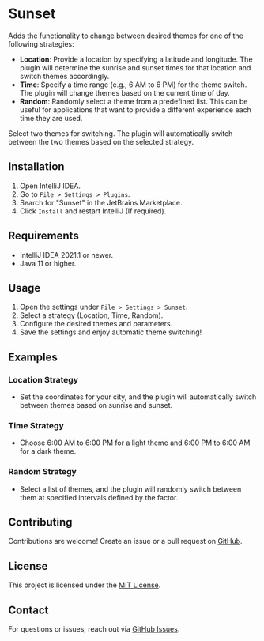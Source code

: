 # Sunset

<!-- Plugin description -->
Adds the functionality to change between desired themes for one of the following strategies:
- **Location**: Provide a location by specifying a latitude and longitude. The plugin will determine the sunrise and sunset times for that location and switch themes accordingly.
- **Time**: Specify a time range (e.g., 6 AM to 6 PM) for the theme switch. The plugin will change themes based on the current time of day.
- **Random**: Randomly select a theme from a predefined list. This can be useful for applications that want to provide a different experience each time they are used.

Select two themes for switching. The plugin will automatically switch between the two themes based on the selected strategy.
<!-- Plugin description end -->

## Installation

1. Open IntelliJ IDEA.
2. Go to `File > Settings > Plugins`.
3. Search for "Sunset" in the JetBrains Marketplace.
4. Click `Install` and restart IntelliJ (If required).

## Requirements

- IntelliJ IDEA 2021.1 or newer.
- Java 11 or higher.

## Usage

1. Open the settings under `File > Settings > Sunset`.
2. Select a strategy (Location, Time, Random).
3. Configure the desired themes and parameters.
4. Save the settings and enjoy automatic theme switching!

## Examples

### Location Strategy
- Set the coordinates for your city, and the plugin will automatically switch between themes based on sunrise and sunset.

### Time Strategy
- Choose 6:00 AM to 6:00 PM for a light theme and 6:00 PM to 6:00 AM for a dark theme.

### Random Strategy
- Select a list of themes, and the plugin will randomly switch between them at specified intervals defined by the factor.

## Contributing

Contributions are welcome! Create an issue or a pull request on [GitHub](https://github.com/hamatthias/sunset).

## License

This project is licensed under the [MIT License](LICENSE).

## Contact

For questions or issues, reach out via [GitHub Issues](https://github.com/hamatthias/sunset/issues).